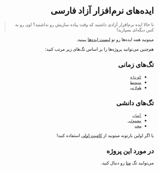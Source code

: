 <div dir="rtl">

# ایده‌های نرم‌افزار آزاد فارسی

> تا حالا ایده نرم‌افزار آزادی داشتید که وقت پیاده سازیش رو نداشتید؟ اون رو به کس دیگه‌ای بسپارید!

میتونید همه ایده‌ها رو تو [لیست ایده‌ها](https://github.com/persian-free-software-ideas/persian-free-software-ideas/issues) ببینید.

هم‌چنین می‌توانید پروژه‌ها را بر اساس تگ‌های زیر مرتب کنید:

## تگ‌های زمانی

* [`کوتاه`](https://github.com/persian-free-software-ideas/persian-free-software-ideas/labels/کوتاه)
* [`متوسط`](https://github.com/persian-free-software-ideas/persian-free-software-ideas/labels/%D9%85%D8%AA%D9%88%D8%B3%D8%B7)
* [`طولانی`](https://github.com/persian-free-software-ideas/persian-free-software-ideas/labels/%D8%B7%D9%88%D9%84%D8%A7%D9%86%DB%8C)

## تگ‌های دانشی

* [`آسان`](https://github.com/persian-free-software-ideas/persian-free-software-ideas/labels/%D8%A2%D8%B3%D8%A7%D9%86)
* [`معمولی`](https://github.com/persian-free-software-ideas/persian-free-software-ideas/labels/%D9%85%D8%AA%D9%88%D8%B3%D8%B7)
* [`سخت`](https://github.com/persian-free-software-ideas/persian-free-software-ideas/labels/%D8%B3%D8%AE%D8%AA)

یا اگر اولین بارتونه میتونید از
[کامیت اولی](https://github.com/persian-free-software-ideas/persian-free-software-ideas/labels/%DA%A9%D8%A7%D9%85%DB%8C%D8%AA%20%D8%A7%D9%88%D9%84%DB%8C)
استفاده کنید!

## در مورد این پروژه

می‌توانید تگ 
[متا](https://github.com/persian-free-software-ideas/persian-free-software-ideas/labels/%D9%85%D8%AA%D8%A7) رو دنبال کنید.
